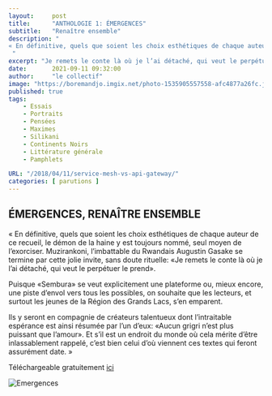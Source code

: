 ```yaml
---
layout:     post
title:      "ANTHOLOGIE 1: ÉMERGENCES"
subtitle:   "Renaître ensemble"
description: "
« En définitive, quels que soient les choix esthétiques de chaque auteur de ce recueil, le démon de la haine y est toujours nommé, seul moyen de l’exorciser. Muzirankoni, l’imbattable du Rwandais Augustin Gasake se termine par cette jolie invite, sans doute rituelle: «Je remets le conte là où je l’ai détaché, qui veut le perpétuer le prend».
 "
excerpt: "Je remets le conte là où je l’ai détaché, qui veut le perpétuer le prend "
date:       2021-09-11 09:32:00    
author:     "le collectif"
image: "https://boremandjo.imgix.net/photo-1535905557558-afc4877a26fc.jpg"
published: true
tags:
    - Essais
    - Portraits
    - Pensées
    - Maximes 
    - Silikani
    - Continents Noirs
    - Littérature générale
    - Pamphlets

URL: "/2018/04/11/service-mesh-vs-api-gateway/"
categories: [ parutions ]
---
```



## ÉMERGENCES, RENAÎTRE ENSEMBLE  

« En définitive, quels que soient les choix esthétiques de chaque auteur de ce recueil, le démon de la haine y est toujours nommé, seul moyen de l’exorciser. Muzirankoni, l’imbattable du Rwandais Augustin Gasake se termine par cette jolie invite, sans doute rituelle: «Je remets le conte là où je l’ai détaché, qui veut le perpétuer le prend».

Puisque «Sembura» se veut explicitement une plateforme ou, mieux encore, une piste d’envol vers tous les possibles, on souhaite que les lecteurs, et surtout les jeunes de la Région des Grands Lacs, s’en emparent. 

Ils y seront en compagnie de créateurs talentueux dont l’intraitable espérance est ainsi résumée par l’un d’eux: «Aucun grigri n’est plus puissant que l’amour». Et s’il est un endroit du monde où cela mérite d’être inlassablement rappelé, c’est bien celui d’où viennent ces textes qui feront assurément date. »

Téléchargeable gratuitement [ici](https://bit.ly/3C8N80y/)<BR>

![Emergences](https://boremandjo.imgix.net/9789920753258_%C3%89mergences-Rena%C3%AEtre-ensemble.jpg)
